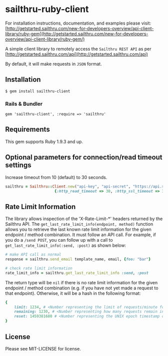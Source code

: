 # sailthru-ruby-client

For installation instructions, documentation, and examples please visit:
[http://getstarted.sailthru.com/new-for-developers-overview/api-client-library/ruby-gem](http://getstarted.sailthru.com/new-for-developers-overview/api-client-library/ruby-gem/)

A simple client library to remotely access the `Sailthru REST API` as per [http://getstarted.sailthru.com/api](http://getstarted.sailthru.com/api)

By default, it will make requests in `JSON` format.

## Installation

    $ gem install sailthru-client
    
### Rails & Bundler

    gem 'sailthru-client', :require => 'sailthru'

## Requirements

This gem supports Ruby 1.9.3 and up.

## Optional parameters for connection/read timeout settings

Increase timeout from 10 (default) to 30 seconds.

```ruby
sailthru = Sailthru::Client.new("api-key", "api-secret", "https://api.sailthru.com", nil, nil, 
			          {:http_read_timeout => 30, :http_ssl_timeout => 30, :http_open_timeout => 30})
```

## Rate Limit Information

The library allows inspection of the 'X-Rate-Limit-*' headers returned by the Sailthru API. The `get_last_rate_limit_info(endpoint, method)` function allows you to retrieve the last known rate limit information for the given endpoint / method combination. It must follow an API call. For example, if you do a `/send POST`, you can follow up with a call to `get_last_rate_limit_info(:send, :post)` as shown below:

``` ruby
# make API call as normal
response = sailthru.send_email template_name, email, {foo: "bar"}

# check rate limit information
rate_limit_info = sailthru.get_last_rate_limit_info :send, :post
```

The return type will be `nil` if there is no rate limit information for the given endpoint / method combination (e.g. if you have not yet made a request to that endpoint). Otherwise, it will be a hash in the following format:

``` ruby
{
    limit: 1234, # <Number representing the limit of requests/minute for this action / method combination>
    remaining: 1230, # <Number representing how many requests remain in the current minute>
    reset: 1459381680 # <Number representing the UNIX epoch timestamp of when the next minute starts, and when the rate limit resets>
}
```

## License

Please see MIT-LICENSE for license.
